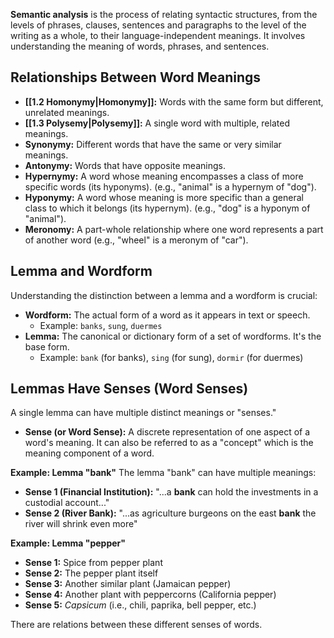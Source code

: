 **Semantic analysis** is the process of relating syntactic structures, from the levels of phrases, clauses, sentences and paragraphs to the level of the writing as a whole, to their language-independent meanings. It involves understanding the meaning of words, phrases, and sentences.

## Relationships Between Word Meanings
*   **[[1.2 Homonymy|Homonymy]]:** Words with the same form but different, unrelated meanings.
*   **[[1.3 Polysemy|Polysemy]]:** A single word with multiple, related meanings.
*   **Synonymy:** Different words that have the same or very similar meanings.
*   **Antonymy:** Words that have opposite meanings.
*   **Hypernymy:** A word whose meaning encompasses a class of more specific words (its hyponyms). (e.g., "animal" is a hypernym of "dog").
*   **Hyponymy:** A word whose meaning is more specific than a general class to which it belongs (its hypernym). (e.g., "dog" is a hyponym of "animal").
*   **Meronomy:** A part-whole relationship where one word represents a part of another word (e.g., "wheel" is a meronym of "car").

## Lemma and Wordform

Understanding the distinction between a lemma and a wordform is crucial:

*   **Wordform:** The actual form of a word as it appears in text or speech.
    *   Example: `banks`, `sung`, `duermes`
*   **Lemma:** The canonical or dictionary form of a set of wordforms. It's the base form.
    *   Example: `bank` (for banks), `sing` (for sung), `dormir` (for duermes)

## Lemmas Have Senses (Word Senses)

A single lemma can have multiple distinct meanings or "senses."

*   **Sense (or Word Sense):** A discrete representation of one aspect of a word's meaning. It can also be referred to as a "concept" which is the meaning component of a word.

**Example: Lemma "bank"**
The lemma "bank" can have multiple meanings:
*   **Sense 1 (Financial Institution):** "...a **bank** can hold the investments in a custodial account..."
*   **Sense 2 (River Bank):** "...as agriculture burgeons on the east **bank** the river will shrink even more"

**Example: Lemma "pepper"**
*   **Sense 1:** Spice from pepper plant
*   **Sense 2:** The pepper plant itself
*   **Sense 3:** Another similar plant (Jamaican pepper)
*   **Sense 4:** Another plant with peppercorns (California pepper)
*   **Sense 5:** *Capsicum* (i.e., chili, paprika, bell pepper, etc.)

There are relations between these different senses of words.